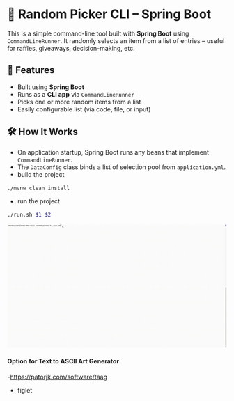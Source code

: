  # 🎲 Random Picker CLI – Spring Boot

This is a simple command-line tool built with **Spring Boot** using `CommandLineRunner`. It randomly selects an item from a list of entries – useful for raffles, giveaways, decision-making, etc.


## 🚀 Features

- Built using **Spring Boot**
- Runs as a **CLI app** via `CommandLineRunner`
- Picks one or more random items from a list
- Easily configurable list (via code, file, or input)

## 🛠️ How It Works

- On application startup, Spring Boot runs any beans that implement `CommandLineRunner`.
- The `DataConfig` class binds a list of selection pool from `application.yml`.
- build the project
```bash 
./mvnw clean install
```
- run the project

```bash 
./run.sh $1 $2
```

![Output](https://raw.githubusercontent.com/ImanNazirah/ImanNazirah/refs/heads/main/docs/output-random-picker.gif)


#### Option for Text to ASCII Art Generator

-https://patorjk.com/software/taag
- figlet